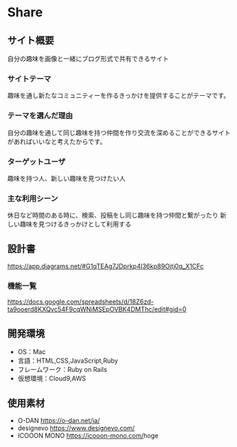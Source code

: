# Share

## サイト概要
自分の趣味を画像と一緒にブログ形式で共有できるサイト

### サイトテーマ
趣味を通し新たなコミュニティーを作るきっかけを提供することがテーマです。

### テーマを選んだ理由
自分の趣味を通して同じ趣味を持つ仲間を作り交流を深めることができるサイトがあればいいなと考えたからです。

### ターゲットユーザ
趣味を持つ人、新しい趣味を見つけたい人

### 主な利用シーン
休日など時間のある時に、検索、投稿をし同じ趣味を持つ仲間と繋がったり
新しい趣味を見つけるきっかけとして利用する

## 設計書
<https://app.diagrams.net/#G1qTEAg7JDprkp4I36kp89Oitj0q_X1CFc>

### 機能一覧
<https://docs.google.com/spreadsheets/d/18Z6zd-ta9ooerd8KXQvc54F9cqWNiMSEpOVBK4DMThc/edit#gid=0>

## 開発環境
- OS：Mac
- 言語：HTML,CSS,JavaScript,Ruby
- フレームワーク：Ruby on Rails
- 仮想環境：Cloud9,AWS

## 使用素材
- O-DAN <https://o-dan.net/ja/>
- designevo <https://www.designevo.com/>
- ICOOON MONO <https://icooon-mono.com/>hoge
